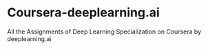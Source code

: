 # Coursera-deeplearning.ai
All the Assignments of Deep Learning Specialization on Coursera by deeplearning.ai
